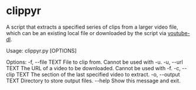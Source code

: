 # clippyr
A script that extracts a specified series of clips from a larger video file, which can be an existing local file or downloaded by the script via [youtube-dl](https://github.com/ytdl-org/youtube-dl).

Usage: clippyr.py [OPTIONS]

Options:
  -f, --file TEXT    File to clip from. Cannot be used with -u.
  -u, --url TEXT     The URL of a video to be downloaded. Cannot be used with
                     -f.
  -c, --clip TEXT    The section of the last specified video to extract.
  -o, --output TEXT  Directory to store output files.
  --help             Show this message and exit.
